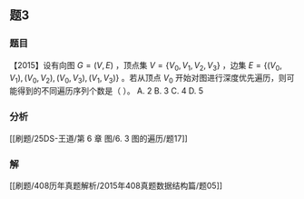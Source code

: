 ## 题3
### 题目
【2015】设有向图 $G=(V,E)$ ，顶点集 $V=\{V_0,V_1,V_2,V_3\}$ ，边集 $E=\{(V_0,V_1),(V_0,V_2),(V_0,V_3),(V_1,V_3)\}$ 。若从顶点 $V_0$ 开始对图进行深度优先遍历，则可能得到的不同遍历序列个数是（ ）。
A. 2
B. 3
C. 4
D. 5
### 分析
[[刷题/25DS-王道/第 6 章 图/6. 3 图的遍历/题17]]
### 解
[[刷题/408历年真题解析/2015年408真题数据结构篇/题05]]